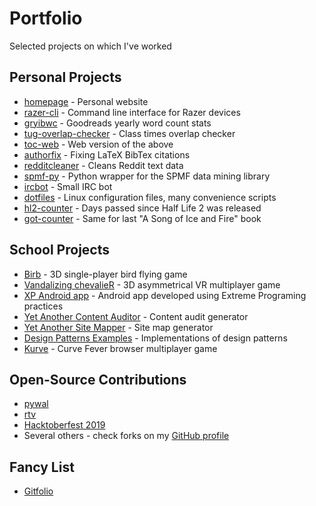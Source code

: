 # Portfolio
Selected projects on which I've worked

## Personal Projects
- [homepage](https://github.com/LoLei/lolei.github.io) - Personal website
- [razer-cli](https://github.com/LoLei/razer-cli) - Command line interface for Razer devices
- [gryibwc](https://github.com/LoLei/gryibwc) - Goodreads yearly word count stats
- [tug-overlap-checker](https://github.com/LoLei/tug-overlap-checker) - Class times overlap checker
- [toc-web](https://github.com/LoLei/toc-web) - Web version of the above
- [authorfix](https://github.com/LoLei/authorfix) - Fixing LaTeX BibTex citations
- [redditcleaner](https://github.com/LoLei/redditcleaner) - Cleans Reddit text data
- [spmf-py](https://github.com/LoLei/spmf-py) - Python wrapper for the SPMF data mining library
- [ircbot](https://github.com/LoLei/ircbot) - Small IRC bot
- [dotfiles](https://github.com/LoLei/dotfiles) - Linux configuration files, many convenience scripts
- [hl2-counter](https://github.com/LoLei/hl2-counter) - Days passed since Half Life 2 was released
- [got-counter](https://github.com/LoLei/got-counter) - Same for last "A Song of Ice and Fire" book

## School Projects
- [Birb](https://tulsd.itch.io/birb) - 3D single-player bird flying game
- [Vandalizing chevalieR](https://tulsd.itch.io/gdd2) - 3D asymmetrical VR multiplayer game
- [XP Android app](https://github.com/LoLei/sw-ss16) - Android app developed using Extreme Programing practices
- [Yet Another Content Auditor](https://github.com/LoLei/YACA) - Content audit generator
- [Yet Another Site Mapper](https://github.com/LoLei/YASM) - Site map generator
- [Design Patterns Examples](https://github.com/LoLei/design-patterns-examples) - Implementations of design patterns
- [Kurve](https://github.com/tulsd/kurve) - Curve Fever browser multiplayer game

## Open-Source Contributions
- [pywal](https://github.com/dylanaraps/pywal)
- [rtv](https://github.com/michael-lazar/rtv)
- [Hacktoberfest 2019](https://hacktoberfest.digitalocean.com)
- Several others - check forks on my [GitHub profile](https://github.com/LoLei)

## Fancy List
- [Gitfolio](https://lolei.github.io/portfolio/gitfolio/)
